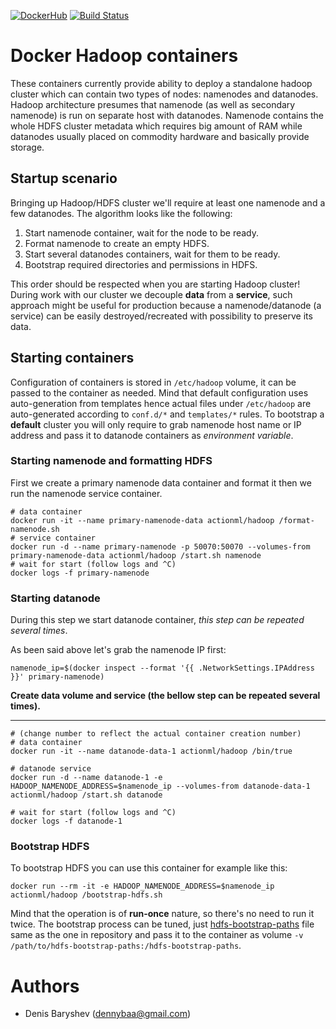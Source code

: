 [![DockerHub](https://img.shields.io/badge/docker-available-blue.svg)](https://hub.docker.com/r/actionml/hadoop) [![Build Status](https://travis-ci.org/actionml/docker-hadoop.svg?branch=master)](https://travis-ci.org/actionml/docker-hadoop)
# Docker Hadoop containers

These containers currently provide ability to deploy a standalone hadoop cluster which can contain two types of nodes: namenodes and datanodes. Hadoop architecture presumes that namenode (as well as secondary namenode) is run on separate host with datanodes. Namenode contains the whole HDFS cluster metadata which requires big amount of RAM while datanodes usually placed on commodity hardware and basically provide storage.

## Startup scenario

Bringing up Hadoop/HDFS cluster we'll require at least one namenode and a few datanodes. The algorithm looks like the following:

 1. Start namenode container, wait for the node to be ready.
 2. Format namenode to create an empty HDFS.
 3. Start several datanodes containers, wait for them to be ready.
 4. Bootstrap required directories and permissions in HDFS.

This order should be respected when you are starting Hadoop cluster! During work with our cluster we decouple **data** from a **service**, such approach might be useful for production because a namenode/datanode (a service) can be easily destroyed/recreated with possibility to preserve its data.


## Starting containers

Configuration of containers is stored in `/etc/hadoop` volume, it can be passed to the container as needed. Mind that default configuration uses auto-generation from templates hence actual files under `/etc/hadoop` are auto-generated according to `conf.d/*` and `templates/*` rules. To bootstrap a **default** cluster you will only require to grab namenode host name or IP address and pass it to datanode containers as *environment variable*.

### Starting namenode and formatting HDFS

First we create a primary namenode data container and format it then we run the namenode service container.

```
# data container
docker run -it --name primary-namenode-data actionml/hadoop /format-namenode.sh
# service container
docker run -d --name primary-namenode -p 50070:50070 --volumes-from primary-namenode-data actionml/hadoop /start.sh namenode
# wait for start (follow logs and ^C)
docker logs -f primary-namenode
```

### Starting datanode

During this step we start datanode container, *this step can be repeated several times*.

As been said above let's grab the namenode IP first:

```
namenode_ip=$(docker inspect --format '{{ .NetworkSettings.IPAddress }}' primary-namenode)
```

**Create data volume and service (the bellow step can be repeated several times).**
___

```
# (change number to reflect the actual container creation number)
# data container 
docker run -it --name datanode-data-1 actionml/hadoop /bin/true

# datanode service
docker run -d --name datanode-1 -e HADOOP_NAMENODE_ADDRESS=$namenode_ip --volumes-from datanode-data-1 actionml/hadoop /start.sh datanode

# wait for start (follow logs and ^C)
docker logs -f datanode-1
```

### Bootstrap HDFS

To bootstrap HDFS you can use this container for example like this:

```
docker run --rm -it -e HADOOP_NAMENODE_ADDRESS=$namenode_ip actionml/hadoop /bootstrap-hdfs.sh
```

Mind that the operation is of **run-once** nature, so there's no need to run it twice.
The bootstrap process can be tuned, just [hdfs-bootstrap-paths](hdfs-bootstrap-paths) file same as the one in repository and pass it to the container as volume `-v /path/to/hdfs-bootstrap-paths:/hdfs-bootstrap-paths`.

# Authors

* Denis Baryshev (<dennybaa@gmail.com>)
